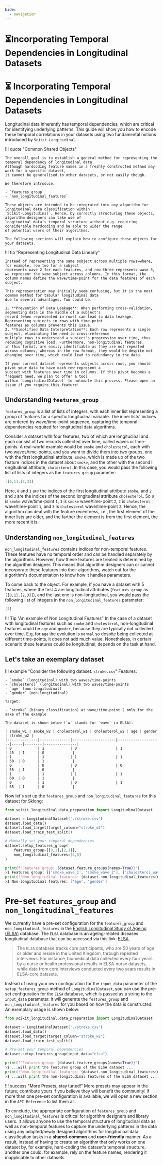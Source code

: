 ```yaml
---
hide:
  - navigation
---
```


# ⏳Incorporating Temporal Dependencies in Longitudinal Datasets
# ⏳ Incorporating Temporal Dependencies in Longitudinal Datasets

Longitudinal data inherently has temporal dependencies, which are critical for identifying underlying patterns. 
This guide will show you how to encode these temporal correlations in your datasets using two fundamental notions 
introduced by `Scikit-Longitudinal`.

!!! quote "Common Shared Objects"

    The overall goal is to establish a general method for representing the temporal dependency of longitudinal data. 
    Although hardcoding feature names in a freshly constructed method may work for a specific dataset, 
    it cannot be generalised to other datasets, or not easily though.

    We therefore introduce:

    - `features_group`
    - `non_longitudinal_features`
    
    These objects are intended to be integrated into any algorithm for longitudinal data classification within 
    `Scikit-Longitudinal`. Hence, by correctly structuring these objects, algorithm designers can take use of 
    longitudinal data's temporal structure without e.g. requiring considerable hardcoding and be able to wider the range
    of potential users of their algorithms.

    The following sections will explain how to configure these objects for your datasets.


!!! tip "Representing Longitudinal Data Linearly"

    Instead of representing the same subject across multiple rows—where, for example, row two for a subject 
    represents wave 2 for each features, and row three represents wave 3, we represent the same subject across columns. In this format, the column names define the wave/time-point for the data features of each subject.

    This representation may initially seem confusing, but it is the most common method for tabular longitudinal data
    due to several advantages. Two could be:

    1. **Prevention of Data Leakage**: When performing cross-validation, segmenting data in the middle of a subject's 
    record (when represented in rows) can lead to data leakage. Representing subjects in rows with time-point 
    features as columns prevents this issue.
    2. **Simplified Data Interpretation**: Each row represents a single subject, eliminating the need to cross-reference
    multiple rows to understand a subject's progression over time, thus reducing cognitive load. Furthermore, non-longitudinal features,
    in this format, are easily identifiable as they are not repeated across columns, whereas in the row format, they would be despite not changing over time, which could lead to redundancy in the data.

    If your current dataset represents subjects across rows, you should pivot your data to have each row represent a 
    subject with features over time in columns. If this pivot becomes a frequent need, we plan to offer a tool 
    within `LongitudinalDataset` to automate this process. Please open an issue if you require this feature!

## Understanding `features_group`

`features_group` is a list of lists of integers, with each inner list representing a group of features for a specific 
longitudinal variable. The inner lists' indices are ordered by wave/time-point sequence, capturing the
temporal dependencies required for longitudinal data algorithms.

Consider a dataset with four features, two of which are longitudinal and each consist of two records collected over time,
called waves or time-points. A real-world example would be `smoke` and `cholesterol`, each with two 
waves/time-points, and you want to divide them into two groups, one with the first longitudinal attribute, 
`smoke`, which is made up of the two feature indices in the dataset about `smoke`, and the other with the second l
ongitudinal attribute, `cholesterol`. In this case, you would pass the following list of lists of integers as 
the `features_group` parameter:

``` py
[[0,1],[2,3]]
```

Here, `0` and `1` are the indices of the first longitudinal attribute `smoke`, and `2` and `3` are the 
indices of the second longitudinal attribute `cholesterol`. So `0` is `smoke` wave/time-point `1`, `1` is 
`smoke` wave/time-point `2`, `2` is `cholesterol` wave/time-point `1`, and `3` is `cholesterol` wave/time-point 
`2`. Hence, the algorithm can deal with the feature recentness, i.e., the first element of the inner 
lists are older, and the farther the element is from the first element, the more recent it is.

## Understanding `non_longitudinal_features`

`non_longitudinal_features` contains indices for non-temporal features. These features have no temporal order 
and can be handled separately by the algorithms. However, how these features are treated is determined by 
the algorithm designer. This means that algorithm designers can or cannot incorporate these features 
into their algorithms, watch out for the algorithm's documentation to know how it handles parameters.

To come back to the object. For example, if you have a dataset with 5 features, where the first 4 
are longitudinal attributes (`features_group` as `[[0,1],[2,3]]`), and the last one is non-longitudinal, 
you would pass the following list of integers in the `non_longitudinal_features` parameter:

``` py
[4]
```

!!! Tip "An example of Non Longitudinal Features"
    In the case of a dataset with longitudinal features such as `smoke` and `cholesterol`, 
    non-longitudinal features could be `age` and `gender`, because they are typically not collected over time. E.g,
    for `age` the evolution is `normal` so despite being collected at different time-points, it does not add much value.
    Nonetheless, in certain scenario these features could be longitudinal, depends on the task at hand.

## Let's take an exemplary dataset

!!! example "Consider the following dataset: `stroke.csv`"
    Features:
    
    - `smoke` (longitudinal) with two waves/time-points
    - `cholesterol` (longitudinal) with two waves/time-points
    - `age` (non-longitudinal)
    - `gender` (non-longitudinal)

    Target:
    
    - `stroke` (binary classification) at wave/time-point 2 only for the sake of the example
    
    The dataset is shown below (`w` stands for `wave` in ELSA):

    | smoke_w1 | smoke_w2 | cholesterol_w1 | cholesterol_w2 | age | gender | stroke_w2 |
    |--------------|--------------|--------------------|--------------------|-----|--------|---------------|
    | 0            | 1            | 0                  | 1                  | 45  | 1      | 0             |
    | 1            | 1            | 1                  | 1                  | 50  | 0      | 1             |
    | 0            | 0            | 0                  | 0                  | 55  | 1      | 0             |
    | 1            | 1            | 1                  | 1                  | 60  | 0      | 1             |
    | 0            | 1            | 0                  | 1                  | 65  | 1      | 0             |

Now let's set up the `features_group` and `non_longitudinal_features` for this dataset for Sklong:

``` py
from scikit_longitudinal.data_preparation import LongitudinalDataset

dataset = LongitudinalDataset('./stroke.csv')
dataset.load_data()
dataset.load_target(target_column="stroke_w2")
dataset.load_train_test_split()

# Manually set your temporal dependencies
dataset.setup_features_group(
    features_group=[[0,1],[2,3]],
    non_longitudinal_features=[4,5]
)

print(f"Features group: {dataset.feature_groups(names=True)}")
>$ Features group: [['smoke_wave_1', 'smoke_wave_2'], ['cholesterol_wave_1', 'cholesterol_wave_2']]
print(f"Non-longitudinal features: {dataset.non_longitudinal_features(names=True)}")
>$ Non-longitudinal features: ['age', 'gender']
```

# Pre-set `features_group` and `non_longitudinal_features`

We currently have a pre-set configuration for the `features_group` and `non_longitudinal_features` in the [English Longitudinal Study of Ageing (ELSA)](https://www.elsa-project.ac.uk/) database. 
The `ELSA` database is an ageing-related diseases longitudinal database that can be accessed via this link: [ELSA](https://www.elsa-project.ac.uk/). 

> The `ELSA` database tracks core participants, who are 50 years of age or older and reside in the United Kingdom, 
> through repeated interviews. For instance, biomedical data collected every four years by a nurse or health
> professional results in ELSA-nurse datasets, while data from core interviews conducted every two years results
> in ELSA-core datasets.

Instead of using your own configuration for the `input_data` parameter of the `setup_features_group` 
method of `LongitudinalDataset`, you can use the pre-set configuration for the 
`ELSA` database, which is passed as a string to the 
`input_data` parameter. It will generate the `features_group` and `non_longitudinal_features` 
for you based on how the data is constructed. An exemplary usage is shown below:

``` py
from scikit_longitudinal.data_preparation import LongitudinalDataset

dataset = LongitudinalDataset('./stroke.csv')
dataset.load_data()
dataset.load_target(target_column="stroke_w2")
dataset.load_train_test_split()

# Pre-set your temporal dependencies
dataset.setup_features_group(input_data="elsa")

print(f"Features group: {dataset.feature_groups(names=True)}")
>$ ...will print the features group of the ELSA dataset ...
print(f"Non-longitudinal features: {dataset.non_longitudinal_features(names=True)}")
>$ ...will print the non-longitudinal features of the ELSA dataset ...
```

!!! success "More Presets, stay tuned!"
    More presets may appear in the future; contribute yours if you believe they will benefit the community! If more
    than one pre-set configuration is available, we will open a new section in the 
    `API Reference` to list them all.


To conclude, the appropriate configuration of `features_group` and `non_longitudinal_features` is critical 
for algorithm designers and library users. It allows anyone to use the temporal structure of 
longitudinal data as well as non-temporal features to capture the underlying patterns in the data using 
any adapted/newly designed algorithms for longitudinal data classification tasks in a **shared-common** 
and **user-friendly** manner. As a result, instead of having to create an algorithm that only works on one
dataset by, for example, hard-coding the dataset's temporal structure, another one could, 
for example, rely on the feature names, rendering it inapplicable to other datasets.
